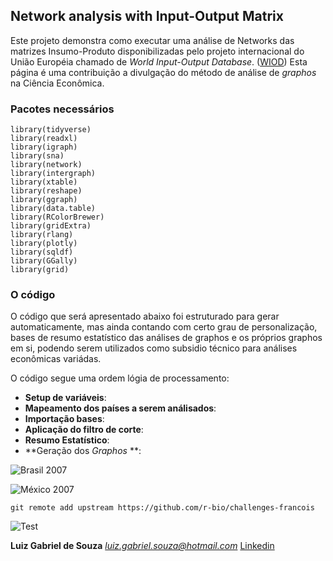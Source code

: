 ## Network analysis with Input-Output Matrix

Este projeto demonstra como executar uma análise de Networks das matrizes Insumo-Produto disponibilizadas pelo projeto internacional do União Européia chamado de *World Input-Output Database*. ([WIOD](http://www.wiod.org/project))
Esta página é uma contribuição a divulgação do método de análise de *graphos* na Ciência Econômica.

### Pacotes necessários

```
library(tidyverse)  
library(readxl)  
library(igraph)  
library(sna)  
library(network)  
library(intergraph)  
library(xtable)  
library(reshape)  
library(ggraph)  
library(data.table)  
library(RColorBrewer)  
library(gridExtra)    
library(rlang)  
library(plotly)  
library(sqldf)  
library(GGally)  
library(grid)  
```

### O código
O código que será apresentado abaixo foi estruturado para gerar automaticamente, mas ainda contando com certo grau de personalização,  bases de resumo estatístico das análises de graphos e os próprios graphos em si, podendo serem utilizados como subsidio técnico para análises econômicas variádas.

O código segue uma ordem lógia de processamento:  
- **Setup de variáveis**:
- **Mapeamento dos países a serem análisados**:
- **Importação bases**:
- **Aplicação do filtro de corte**:
- **Resumo Estatístico**:
- **Geração dos *Graphos* **:


![Brasil 2007](/Input-Output_Network/BRA_Net_2007_005.png "Brasil 2007")  

![México 2007](/Input-Output_Network/MEX_Net_2007_005.png "México 2007")


`git remote add upstream https://github.com/r-bio/challenges-francois`


![Test](/Input-Output_Network/net_gif_000.gif "Test")


**Luiz Gabriel de Souza**
*luiz.gabriel.souza@hotmail.com*
[Linkedin](https://www.linkedin.com/in/luizgsouzacrm/)
